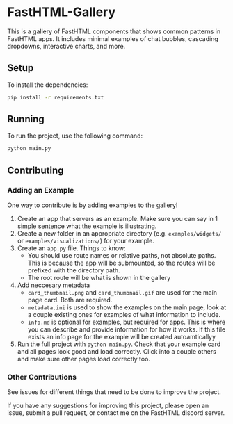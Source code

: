 # FastHTML-Gallery

This is a gallery of FastHTML components that shows common patterns in FastHTML apps. It includes minimal examples of chat bubbles, cascading dropdowns, interactive charts, and more.

## Setup

To install the dependencies:

```bash
pip install -r requirements.txt
```

## Running

To run the project, use the following command:

```bash
python main.py
```

## Contributing

### Adding an Example

One way to contribute is by adding examples to the gallery!

1. Create an app that servers as an example.  Make sure you can say in 1 simple sentence what the example is illustrating.
2. Create a new folder in an appropriate directory (e.g. `examples/widgets/` or `examples/visualizations/`) for your example.
3. Create an `app.py` file.  Things to know:
    + You should use route names or relative paths, not absolute paths.  This is because the app will be submounted, so the routes will be prefixed with the directory path.
    + The root route will be what is shown in the gallery
4. Add neccesary metadata
    + `card_thumbnail.png` and `card_thumbnail.gif` are used for the main page card.  Both are required.
    + `metadata.ini` is used to show the examples on the main page, look at a couple existing ones for examples of what information to include.
    + `info.md` is optional for examples, but required for apps.  This is where you can describe and provide information for how it works.  If this file exists an info page for the example will be created autoamticallyy
5. Run the full project with `python main.py`.  Check that your example card and all pages look good and load correctly.  Click into a couple others and make sure other pages load correctly too.


### Other Contributions

See issues for different things that need to be done to improve the project.

If you have any suggestions for improving this project, please open an issue, submit a pull request, or contact me on the FastHTML discord server.
